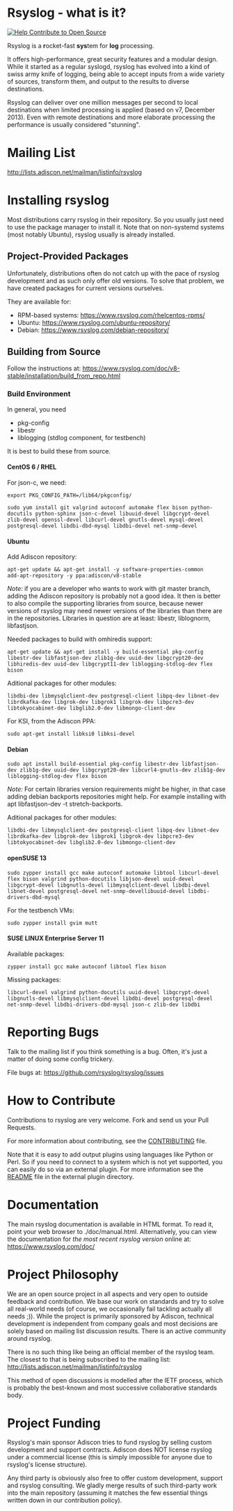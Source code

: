 Rsyslog - what is it?
=====================

[![Help Contribute to Open Source](https://www.codetriage.com/rsyslog/rsyslog/badges/users.svg)](https://www.codetriage.com/rsyslog/rsyslog)

Rsyslog is a **r**ocket-fast **sys**tem for **log** processing.

It offers high-performance, great security features and a modular design.
While it started as a regular syslogd, rsyslog has evolved into a kind of swiss
army knife of logging, being able to accept inputs from a wide variety of sources,
transform them, and output to the results to diverse destinations.

Rsyslog can deliver over one million messages per second  to local destinations
when limited processing is applied (based on v7, December 2013). Even with
remote destinations and more elaborate processing the performance is usually
considered "stunning".

Mailing List
============
http://lists.adiscon.net/mailman/listinfo/rsyslog

Installing rsyslog
==================
Most distributions carry rsyslog in their repository. So you usually just need
to use the package manager to install it. Note that on non-systemd systems (most
notably Ubuntu), rsyslog usually is already installed.

Project-Provided Packages
----------------------------
Unfortunately, distributions often do not catch up with the pace of rsyslog
development and as such only offer old versions. To solve that problem, we have
created packages for current versions ourselves.

They are available for:
 * RPM-based systems: https://www.rsyslog.com/rhelcentos-rpms/
 * Ubuntu: https://www.rsyslog.com/ubuntu-repository/
 * Debian: https://www.rsyslog.com/debian-repository/

Building from Source
--------------------
Follow the instructions at: https://www.rsyslog.com/doc/v8-stable/installation/build_from_repo.html

### Build Environment

In general, you need

* pkg-config
* libestr
* liblogging (stdlog component, for testbench)

It is best to build these from source.

#### CentOS 6 / RHEL

For json-c, we need:
```
export PKG_CONFIG_PATH=/lib64/pkgconfig/
```

```
sudo yum install git valgrind autoconf automake flex bison python-docutils python-sphinx json-c-devel libuuid-devel libgcrypt-devel zlib-devel openssl-devel libcurl-devel gnutls-devel mysql-devel postgresql-devel libdbi-dbd-mysql libdbi-devel net-snmp-devel
```

#### Ubuntu

Add Adiscon repository:
```
apt-get update && apt-get install -y software-properties-common
add-apt-repository -y ppa:adiscon/v8-stable
```

*Note:* if you are a developer who wants to work with git master branch,
adding the Adiscon repository is probably not a good idea. It then
is better to also compile the supporting libraries from source, because
newer versions of rsyslog may need newer versions of the libraries than
there are in the repositories.
Libraries in question are at least: libestr, liblognorm, libfastjson.

Needed packages to build with omhiredis support:
```
apt-get update && apt-get install -y build-essential pkg-config libestr-dev libfastjson-dev zlib1g-dev uuid-dev libgcrypt20-dev libhiredis-dev uuid-dev libgcrypt11-dev liblogging-stdlog-dev flex bison
```

Aditional packages for other modules:
```
libdbi-dev libmysqlclient-dev postgresql-client libpq-dev libnet-dev librdkafka-dev libgrok-dev libgrok1 libgrok-dev libpcre3-dev libtokyocabinet-dev libglib2.0-dev libmongo-client-dev
```

For KSI, from the Adiscon PPA:
```
sudo apt-get install libksi0 libksi-devel
```

#### Debian

```
sudo apt install build-essential pkg-config libestr-dev libfastjson-dev zlib1g-dev uuid-dev libgcrypt20-dev libcurl4-gnutls-dev zlib1g-dev liblogging-stdlog-dev flex bison
```

*Note:* For certain libraries version requirements might be higher,
in that case adding debian backports repositories might help.
For example installing with apt libfastjson-dev -t stretch-backports.


Aditional packages for other modules:
```
libdbi-dev libmysqlclient-dev postgresql-client libpq-dev libnet-dev librdkafka-dev libgrok-dev libgrok1 libgrok-dev libpcre3-dev libtokyocabinet-dev libglib2.0-dev libmongo-client-dev
```



#### openSUSE 13

```
sudo zypper install gcc make autoconf automake libtool libcurl-devel flex bison valgrind python-docutils libjson-devel uuid-devel libgcrypt-devel libgnutls-devel libmysqlclient-devel libdbi-devel libnet-devel postgresql-devel net-snmp-devellibuuid-devel libdbi-drivers-dbd-mysql
```

For the testbench VMs:
```
sudo zypper install gvim mutt
```

#### SUSE LINUX Enterprise Server 11

Available packages:
```
zypper install gcc make autoconf libtool flex bison
```

Missing packages:
```
libcurl-devel valgrind python-docutils uuid-devel libgcrypt-devel libgnutls-devel libmysqlclient-devel libdbi-devel postgresql-devel net-snmp-devel libdbi-drivers-dbd-mysql json-c zlib-dev libdbi
```

Reporting Bugs
==============

Talk to the mailing list if you think something is a bug. Often, it's just a
matter of doing some config trickery.

File bugs at: https://github.com/rsyslog/rsyslog/issues

How to Contribute
=================
Contributions to rsyslog are very welcome. Fork and send us your Pull Requests.

For more information about contributing, see the
[CONTRIBUTING](CONTRIBUTING.md) file.

Note that it is easy to add output plugins using languages like Python or
Perl. So if you need to connect to a system which is not yet supported, you
can easily do so via an external plugin. For more information see the
[README](plugins/external/README.md) file in the external plugin directory.

Documentation
=============
The main rsyslog documentation is available in HTML format. To read
it, point your web browser to ./doc/manual.html. Alternatively,
you can view the documentation for *the most recent rsyslog version*
online at: https://www.rsyslog.com/doc/

Project Philosophy
==================
We are an open source project in all aspects and very open to outside feedback
and contribution. We base our work on standards and try to solve all real-world
needs (of course, we occasionally fail tackling actually all needs ;)). While
the project is primarily sponsored by Adiscon, technical development is
independent from company goals and most decisions are solely based on mailing
list discussion results. There is an active community around rsyslog.

There is no such thing like being an official member of the rsyslog team. The
closest to that is being subscribed to the mailing list:
http://lists.adiscon.net/mailman/listinfo/rsyslog

This method of open discussions is modelled after the IETF process, which is
probably the best-known and most successive collaborative standards body.

Project Funding
===============
Rsyslog's main sponsor Adiscon tries to fund rsyslog by selling custom
development and support contracts. Adiscon does NOT license rsyslog under a
commercial license (this is simply impossible for anyone due to rsyslog's
license structure).

Any third party is obviously also free to offer custom development, support
and rsyslog consulting. We gladly merge results of such third-party work into
the main repository (assuming it matches the few essential things written
down in our contribution policy).
